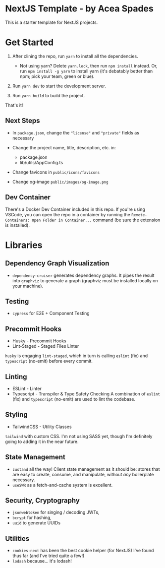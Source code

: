 # NextJS Template - by Acea Spades

This is a starter template for NextJS projects.

# Get Started

1. After clining the repo, run `yarn` to install all the dependencies.
    - Not using yarn? Delete `yarn.lock`, then run `npm install` instead. Or, run `npm install -g yarn` to install yarn (it's debatably better than npm; pick your team, green or blue).

2. Run `yarn dev` to start the development server.

3. Run `yarn build` to build the project.

That's it!

## Next Steps

- In `package.json`, change the `"license"` and `"private"` fields as necessary
- Change the project name, title, description, etc. in:
    - package.json
    - lib/utils/AppConfig.ts

- Change favicons in `public/icons/favicons`
- Change og-image `public/images/og-image.png`

## Dev Container
There's a Docker Dev Container included in this repo. If you're using VSCode, you can open the repo in a container by running the `Remote-Containers: Open Folder in Container...` command (be sure the extension is installed).

# Libraries

## Dependency Graph Visualization
- `dependency-cruiser` generates dependency graphs. It pipes the result into `graphviz` to generate a graph (graphviz must be installed locally on your machine).

## Testing
- `cypress` for E2E + Component Testing

## Precommit Hooks
- Husky - Precommit Hooks
- Lint-Staged - Staged Files Linter

`husky` is engaging `lint-staged`, which in turn is calling `eslint` (fix) and `typescript` (no-emit) before every commit.

## Linting
- ESLint - Linter
- Typescript - Transpiler & Type Safety Checking
A combination of `eslint` (fix) and `typescript` (no-emit) are used to lint the codebase.

## Styling
- TailwindCSS - Utility Classes

`tailwind` with custom CSS. I'm not using SASS yet, though I'm definitely going to adding it in the near future.

## State Management
- `zustand` all the way! Client state management as it should be: stores that are easy to create, consume, and manipulate, without *any* boilerplate necessary.
- `useSWR` as a fetch-and-cache system is excellent.

## Security, Cryptography
- `jsonwebtoken` for singing / decoding JWTs,
- `bcrypt` for hashing,
- `uuid` to generate UUIDs

## Utilities
- `cookies-next` has been the best cookie helper (for NextJS) I've found thus far (and I've tried quite a few!)
- `lodash` because... it's lodash!
